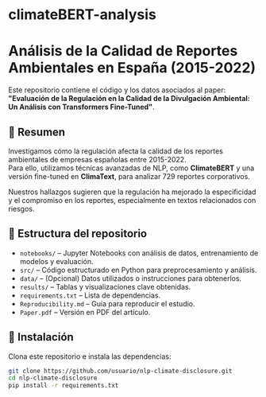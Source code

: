 # climateBERT-analysis

# Análisis de la Calidad de Reportes Ambientales en España (2015-2022)

Este repositorio contiene el código y los datos asociados al paper:  
**"Evaluación de la Regulación en la Calidad de la Divulgación Ambiental: Un Análisis con Transformers Fine-Tuned"**.

## 📌 Resumen
Investigamos cómo la regulación afecta la calidad de los reportes ambientales de empresas españolas entre 2015-2022.  
Para ello, utilizamos técnicas avanzadas de NLP, como **ClimateBERT** y una versión fine-tuned en **ClimaText**, para analizar 729 reportes corporativos.

Nuestros hallazgos sugieren que la regulación ha mejorado la especificidad y el compromiso en los reportes, especialmente en textos relacionados con riesgos.

## 📂 Estructura del repositorio
- `notebooks/` – Jupyter Notebooks con análisis de datos, entrenamiento de modelos y evaluación.
- `src/` – Código estructurado en Python para preprocesamiento y análisis.
- `data/` – (Opcional) Datos utilizados o instrucciones para obtenerlos.
- `results/` – Tablas y visualizaciones clave obtenidas.
- `requirements.txt` – Lista de dependencias.
- `Reproducibility.md` – Guía para reproducir el estudio.
- `Paper.pdf` – Versión en PDF del artículo.

## 🚀 Instalación
Clona este repositorio e instala las dependencias:

```bash
git clone https://github.com/usuario/nlp-climate-disclosure.git
cd nlp-climate-disclosure
pip install -r requirements.txt
